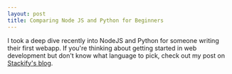 ```yaml
---
layout: post
title: Comparing Node JS and Python for Beginners
---
```


I took a deep dive recently into NodeJS and Python for someone writing their first webapp.
If you're thinking about getting started in web development but don't know what language to pick,
check out my post on [Stackify's blog](https://stackify.com/node-js-vs-python-for-a-beginners-web-app/).

